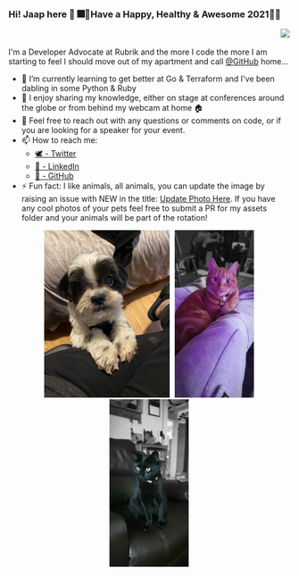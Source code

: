 ### Hi! Jaap here 👋                🎆🎇Have a Happy, Healthy & Awesome 2021🎇🎆
<p align='right'><img src="https://visitor-badge.glitch.me/badge?page_id=jaapbrasser.visitor-badge"></p>

I'm a Developer Advocate at Rubrik and the more I code the more I am starting to feel I should move out of my apartment and call [@GitHub](https://github.com/github) home...

- 🌱 I’m currently learning to get better at Go & Terraform and I've been dabling in some Python & Ruby
- 🎤 I enjoy sharing my knowledge, either on stage at conferences around the globe or from behind my webcam at home 🏠
- 💬 Feel free to reach out with any questions or comments on code, or if you are looking for a speaker for your event.
- 📫 How to reach me:
  - [🕊 - Twitter](https://twitter.com/@jaap_brasser/)
  - [🏢 - LinkedIn](https://www.linkedin.com/in/JaapBrasser/)
  - [🦑 - GitHub](https://github.com/jaapbrasser)
- ⚡ Fun fact: I like animals, all animals, you can update the image by raising an issue with NEW in the title: [Update Photo Here](https://github.com/jaapbrasser/jaapbrasser/issues/new?&title=NEW%20Photo%20Please). If you have any cool photos of your pets feel free to submit a PR for my assets folder and your animals will be part of the rotation!

<p align='center'>
<kbd>
    <kbd><img height="300" src="https://github.com/jaapbrasser/jaapbrasser/blob/master/Assets/Upload003-Dexter.jpg"></kbd>
    <kbd><img height="300" src="https://github.com/jaapbrasser/jaapbrasser/blob/master/Assets/Upload004.jpg"></kbd>
    <kbd><img height="300" src="https://github.com/jaapbrasser/jaapbrasser/blob/master/Assets/Upload005.jpg"></kbd>
</kbd>
</p>
